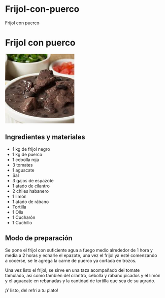 # Frijol-con-puerco
<!DOCYPE html>
<html>
  <head>
    <tittle>Frijol con puerco</tittle>
  </head>
  <body>
    <h1>Frijol con puerco</h1>
    <img src="Frijol con puerco img.jfif"
      title="Imagen ilustrativa de la receta"
      alt="Imagen de huevo con jamón"/>
    <h2>Ingredientes y materiales</h2>
      <ul>
        <li>1 kg de frijol negro</li>
        <li>1 kg de puerco</li>
        <li>1 cebolla roja</li>
        <li>3 tomates</li>
        <li>1 aguacate</li>
        <li>Sal</li>
        <li>3 gajos de espazote</li>
        <li>1 atado de cilantro</li>
        <li>2 chiles habanero</li>
        <li>1 limón</li>
        <li>1 atado de rábano</li>
        <li>Tortilla</li>
        <li>1 Olla</li>
        <li>1 Cucharón</li>
        <li>1 Cuchillo</li>
      </ul>
    <h2>Modo de preparación</h2>
      <p>Se pone el frijol con suficiente agua a fuego medio alrededor de 1 hora y media a 2 horas y echarle el epazote, una vez el frijol ya esté comenzando a cocerse, se le agrega la carne de puerco ya cortada en trozos.</p>
      <p>Una vez listo el frijol, se sirve en una taza acompañado del tomate tamulado, así como también del cilantro, cebolla y rábano picados y el limón y el aguacate en rebanadas y la cantidad de tortilla que sea de su agrado.</p>
      <p>¡Y listo, del refri a tu plato!</p>
